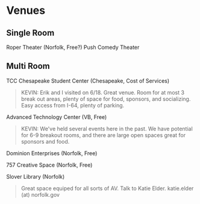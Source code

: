 Venues
======

Single Room
-----------
Roper Theater (Norfolk, Free?)
Push Comedy Theater

Multi Room
----------
TCC Chesapeake Student Center (Chesapeake, Cost of Services)  
> KEVIN: Erik and I visited on 6/18.  Great venue.  Room for at most 3 break out areas, plenty of space for food, sponsors,  and socializing.  Easy access from I-64, plenty of parking.

Advanced Technology Center (VB, Free)
> KEVIN: We've held several events here in the past.  We have potential for 6-9 breakout rooms, and there are large open spaces great for sponsors and food.  

Dominion Enterprises (Norfolk, Free)

757 Creative Space (Norfolk, Free)

Slover Library (Norfolk)
> Great space equiped for all sorts of AV. Talk to Katie Elder. katie.elder (at) norfolk.gov
